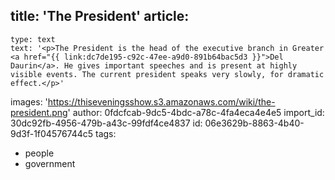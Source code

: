 title: 'The President'
article:
  -
    type: text
    text: '<p>The President is the head of the executive branch in Greater <a href="{{ link:dc7de195-c92c-47ee-a9d0-891b64bac5d3 }}">Del Daurin</a>. He gives important speeches and is present at highly visible events. The current president speaks very slowly, for dramatic effect.</p>'
images: 'https://thiseveningsshow.s3.amazonaws.com/wiki/the-president.png'
author: 0fdcfcab-9dc5-4bdc-a78c-4fa4eca4e4e5
import_id: 30dc92fb-4956-479b-a43c-99fdf4ce4837
id: 06e3629b-8863-4b40-9d3f-1f04576744c5
tags:
  - people
  - government
